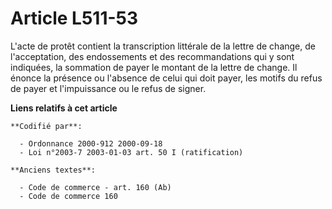 # Article L511-53

L'acte de protêt contient la transcription littérale de la lettre de change, de l'acceptation, des endossements et des
recommandations qui y sont indiquées, la sommation de payer le montant de la lettre de change. Il énonce la présence ou
l'absence de celui qui doit payer, les motifs du refus de payer et l'impuissance ou le refus de signer.

**Liens relatifs à cet article**

	**Codifié par**:

	  - Ordonnance 2000-912 2000-09-18
	  - Loi n°2003-7 2003-01-03 art. 50 I (ratification)

	**Anciens textes**:

	  - Code de commerce - art. 160 (Ab)
	  - Code de commerce 160
